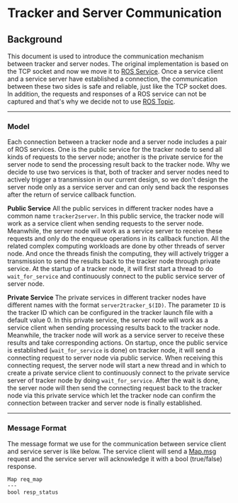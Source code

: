 # Tracker and Server Communication

## Background

This document is used to introduce the communication mechanism between tracker and server nodes. The original implementation is based on the TCP socket and now we move it to [ROS Service](https://docs.ros.org/en/foxy/Tutorials/Services/Understanding-ROS2-Services.html). Once a service client and a service server have established a connection, the communication between these two sides is safe and reliable, just like the TCP socket does. In addition, the requests and responses of a ROS service can not be captured and that's why we decide not to use [ROS Topic](https://docs.ros.org/en/foxy/Tutorials/Topics/Understanding-ROS2-Topics.html).

---

### Model

Each connection between a tracker node and a server node includes a pair of ROS services. One is the public service for the tracker node to send all kinds of requests to the server node; another is the private service for the server node to send the processing result back to the tracker node. Why we decide to use two services is that, both of tracker and server nodes need to actively trigger a transmission in our current design, so we don't design the server node only as a service server and can only send back the responses after the return of service callback function.

**Public Service**
All the public services in different tracker nodes have a common name `tracker2server`. In this public service, the tracker node will work as a service client when sending requests to the server node. Meanwhile, the server node will work as a service server to receive these requests and only do the enqueue operations in its callback function. All the related complex computing workloads are done by other threads of server node. And once the threads finish the computing, they will actively trigger a transmission to send the results back to the tracker node through private service. At the startup of a tracker node, it will first start a thread to do `wait_for_service` and continuously connect to the public service server of server node.

**Private Service**
The private services in different tracker nodes have different names with the format `server2tracker_$(ID)`. The parameter `ID` is the tracker ID which can be configured in the tracker launch file with a default value 0. In this private service, the server node will work as a service client when sending processing results back to the tracker node. Meanwhile, the tracker node will work as a service server to receive these results and take corresponding actions. On startup, once the public service is established (`wait_for_service` is done) on tracker node, it will send a connecting request to server node via public service. When receiving this connecting request, the server node will start a new thread and in which to create a private service client to continuously connect to the private service server of tracker node by doing `wait_for_service`. After the wait is done, the server node will then send the connecting request back to the tracker node via this private service which let the tracker node can confirm the connection between tracker and server node is finally established.

---

### Message Format

The message format we use for the communication between service client and service server is like below. The service client will send a [Map.msg](../msgs/msg/Map.msg) request and the service server will acknowledge it with a bool (true/false) response.

```bash
Map req_map
---
bool resp_status
```
